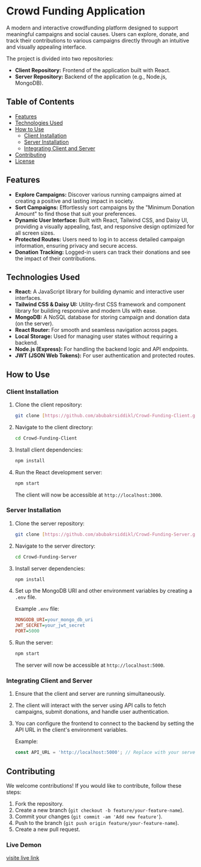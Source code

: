 # Crowd Funding Application

A modern and interactive crowdfunding platform designed to support meaningful campaigns and social causes. Users can explore, donate, and track their contributions to various campaigns directly through an intuitive and visually appealing interface.

The project is divided into two repositories:

*   **Client Repository:** Frontend of the application built with React.
*   **Server Repository:** Backend of the application (e.g., Node.js, MongoDB).

## Table of Contents

*   [Features](#features)
*   [Technologies Used](#technologies-used)
*   [How to Use](#how-to-use)
    *   [Client Installation](#client-installation)
    *   [Server Installation](#server-installation)
    *   [Integrating Client and Server](#integrating-client-and-server)
*   [Contributing](#contributing)
*   [License](#license)

## Features

*   **Explore Campaigns:** Discover various running campaigns aimed at creating a positive and lasting impact in society.
*   **Sort Campaigns:** Effortlessly sort campaigns by the "Minimum Donation Amount" to find those that suit your preferences.
*   **Dynamic User Interface:** Built with React, Tailwind CSS, and Daisy UI, providing a visually appealing, fast, and responsive design optimized for all screen sizes.
*   **Protected Routes:** Users need to log in to access detailed campaign information, ensuring privacy and secure access.
*   **Donation Tracking:** Logged-in users can track their donations and see the impact of their contributions.

## Technologies Used

*   **React:** A JavaScript library for building dynamic and interactive user interfaces.
*   **Tailwind CSS & Daisy UI:** Utility-first CSS framework and component library for building responsive and modern UIs with ease.
*   **MongoDB:** A NoSQL database for storing campaign and donation data (on the server).
*   **React Router:** For smooth and seamless navigation across pages.
*   **Local Storage:** Used for managing user states without requiring a backend.
*   **Node.js (Express):** For handling the backend logic and API endpoints.
*   **JWT (JSON Web Tokens):** For user authentication and protected routes.

## How to Use

### Client Installation

1.  Clone the client repository:

    ```bash
    git clone [https://github.com/abubakrsiddikl/Crowd-Funding-Client.git](https://github.com/abubakrsiddikl/Crowd-Funding-Client.git)
    ```

2.  Navigate to the client directory:

    ```bash
    cd Crowd-Funding-Client
    ```

3.  Install client dependencies:

    ```bash
    npm install
    ```

4.  Run the React development server:

    ```bash
    npm start
    ```

    The client will now be accessible at `http://localhost:3000`.

### Server Installation

1.  Clone the server repository:

    ```bash
    git clone [https://github.com/abubakrsiddikl/Crowd-Funding-Server.git](https://github.com/abubakrsiddikl/Crowd-Funding-Server.git)
    ```

2.  Navigate to the server directory:

    ```bash
    cd Crowd-Funding-Server
    ```

3.  Install server dependencies:

    ```bash
    npm install
    ```

4.  Set up the MongoDB URI and other environment variables by creating a `.env` file.

    Example `.env` file:

    ```ini
    MONGODB_URI=your_mongo_db_uri
    JWT_SECRET=your_jwt_secret
    PORT=5000
    ```

5.  Run the server:

    ```bash
    npm start
    ```

    The server will now be accessible at `http://localhost:5000`.

### Integrating Client and Server

1.  Ensure that the client and server are running simultaneously.
2.  The client will interact with the server using API calls to fetch campaigns, submit donations, and handle user authentication.
3.  You can configure the frontend to connect to the backend by setting the API URL in the client's environment variables.

    Example:

    ```javascript
    const API_URL = 'http://localhost:5000'; // Replace with your server URL if deployed
    ```

## Contributing

We welcome contributions! If you would like to contribute, follow these steps:

1.  Fork the repository.
2.  Create a new branch (`git checkout -b feature/your-feature-name`).
3.  Commit your changes (`git commit -am 'Add new feature'`).
4.  Push to the branch (`git push origin feature/your-feature-name`).
5.  Create a new pull request.

### Live Demon
[visite live link](https://fuding-auth.web.app/)